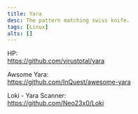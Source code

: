 ```yaml
---
title: Yara
desc: The pattern matching swiss knife.
tags: [Linux]
alts: []
---
```


HP:  
<a href="https://github.com/virustotal/yara" target="_blank" rel="noopener noreferrer">
    https://github.com/virustotal/yara
</a>

Awsome Yara:  
<a href="https://github.com/InQuest/awesome-yara" target="_blank" rel="noopener noreferrer">
    https://github.com/InQuest/awesome-yara
</a>

Loki - Yara Scanner:  
<a href="https://github.com/Neo23x0/Loki" target="_blank" rel="noopener noreferrer">
    https://github.com/Neo23x0/Loki
</a>